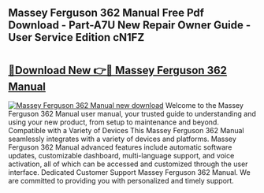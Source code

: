 ## Massey Ferguson 362 Manual Free Pdf Download - Part-A7U New Repair Owner Guide - User Service Edition cN1FZ

# <h2><a href="http://bc89108.oget.top/?id=Massey+Ferguson+362+Manual">🔗Download New 👉🔴 Massey Ferguson 362 Manual</a></h2>

[![Massey Ferguson 362 Manual new download](https://i.imgur.com/5g1atiW.png)](http://bc89108.oget.top/?id=Massey+Ferguson+362+Manual)
Welcome to the Massey Ferguson 362 Manual user manual, your trusted guide to understanding and using your new product, from setup to maintenance and beyond. Compatible with a Variety of Devices This Massey Ferguson 362 Manual seamlessly integrates with a variety of devices and platforms. Massey Ferguson 362 Manual advanced features include automatic software updates, customizable dashboard, multi-language support, and voice activation, all of which can be accessed and customized through the user interface. Dedicated Customer Support Massey Ferguson 362 Manual. We are committed to providing you with personalized and timely support.

